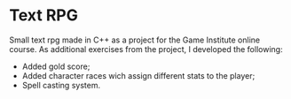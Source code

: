 # Text RPG
Small text rpg made in C++ as a project for the Game Institute online course.
As additional exercises from the project, I developed the following:

- Added gold score;
- Added character races wich assign different stats to the player;
- Spell casting system.
